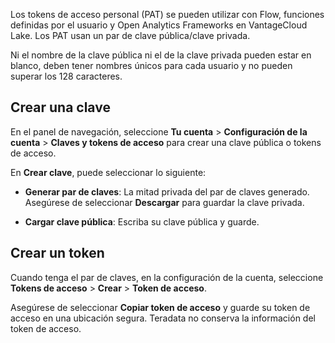 Los tokens de acceso personal (PAT) se pueden utilizar con Flow, funciones definidas por el usuario y Open Analytics Frameworks en VantageCloud Lake. Los PAT usan un par de clave pública/clave privada.

Ni el nombre de la clave pública ni el de la clave privada pueden estar en blanco, deben tener nombres únicos para cada usuario y no pueden superar los 128 caracteres.

Crear una clave
---------------

En el panel de navegación, seleccione **Tu cuenta** \> **Configuración de la cuenta** \> **Claves y tokens de acceso** para crear una clave pública o tokens de acceso.

En **Crear clave**, puede seleccionar lo siguiente:

-   **Generar par de claves**: La mitad privada del par de claves generado. Asegúrese de seleccionar **Descargar** para guardar la clave privada.

-   **Cargar clave pública**: Escriba su clave pública y guarde.

Crear un token
--------------

Cuando tenga el par de claves, en la configuración de la cuenta, seleccione **Tokens de acceso** \> **Crear** \> **Token de acceso**.

Asegúrese de seleccionar **Copiar token de acceso** y guarde su token de acceso en una ubicación segura. Teradata no conserva la información del token de acceso.
